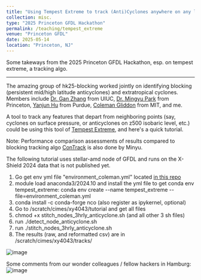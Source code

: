 ```yaml
---
title: "Using Tempest Extreme to track (Anti)Cyclones anywhere on any level surfaces!"
collection: misc.
type: "2025 Princeton GFDL Hackathon"
permalink: /teaching/tempest_extreme
venue: "Princeton GFDL"
date: 2025-05-14
location: "Princeton, NJ"
---
```


Some takeways from the 2025 Princeton GFDL Hackathon, esp. on tempest extreme, a tracking algo.

---

The amazing group of hk25-blocking worked jointly on identifying blocking (persistent mid/high latitude anticyclones) and extratropical cyclones. 
Members include [Dr. Gan Zhang](https://climas.illinois.edu/directory/profile/gzhang13) from UIUC, [Dr. Mingyu Park](https://mingyupark.scholar.princeton.edu/) from Princeton, [Yanjun Hu](https://scholar.google.com/citations?user=YIl2UewAAAAJ&hl=zh-CN) from Purdue, [Coleman Gliddon](https://cjgliddon.github.io/) from MIT, and me.

A tool to track any features that depart from neighboring points (say, cyclones on surface pressure, or anticyclones on z500 isobaric level, etc.) could be using
this tool of [Tempest Extreme](https://gmd.copernicus.org/articles/14/5023/2021/), and here's a quick tutorial.

Note: Performance comparison assessments of results compared to blocking tracking algo [ConTrack](https://github.com/steidani/ConTrack) is also done by Minyu.

The following tutorial uses stellar-amd node of GFDL and runs on the X-Shield 2024 data that is not published yet.

1. Go get env yml file "environment_coleman.yml" located [in this repo](https://github.com/cjgliddon/hackathon25_blocking/tree/main/tempest_extreme)
2. module load anaconda3/2024.10 and install the yml file to get conda env tempest_extreme: conda env create --name tempest_extreme --file=environment_coleman.yml
3. conda install -c conda-forge nco (also register as ipykernel, optional)
4. Go to /scratch/cimes/xy4043/tutorial and get all files
5. chmod +x stitch_nodes_3hrly_anticyclone.sh (and all other 3 sh files)
6. run  ./detect_node_anticyclone.sh 
7. run  ./stitch_nodes_3hrly_anticyclone.sh
8. The results (raw, and reformatted csv) are in /scratch/cimes/xy4043/tracks/

![image](https://github.com/user-attachments/assets/97be3fbd-cde0-43d9-9fca-e280d686d4f0)

Some comments from our wonder colleagues / fellow hackers in Hamburg:
![image](https://github.com/user-attachments/assets/33235014-dfbe-46ac-8c93-bf38cbdf58d0)


